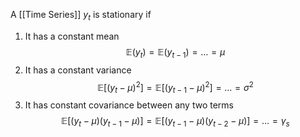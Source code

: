 A [[Time Series]] $y_t$ is stationary if 
1. It has a constant mean$$\mathbb E(y_t)=\mathbb E(y_{t-1})=\dots=\mu$$
2. It has a constant variance$$\mathbb E[(y_t-\mu)^2]=\mathbb E[(y_{t-1}-\mu)^2]=\dots=\sigma^2$$
3. It has constant covariance between any two terms$$\mathbb E[(y_t-\mu)(y_{t-1}-\mu)]=\mathbb E[(y_{t-1}-\mu)(y_{t-2}-\mu)]=\dots=\gamma_s$$

 